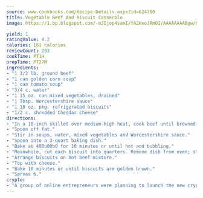 ```yaml
---
source: www.cookbooks.com/Recipe-Details.aspx?id=624760
title: Vegetable Beef And Biscuit Casserole
image: https://1.bp.blogspot.com/-mJIjop4samI/YA2HxoJRmOI/AAAAAAAABgw/9Q6cN5purxQQ0M3111-VxRXtHYk4x987wCLcBGAsYHQ/s320/19.png

yield: 1
ratingValue: 4.2
calories: 161 calories
reviewCount: 283
cookTime: PT1H
prepTime: PT27M
ingredients:
- "1 1/2 lb. ground beef"
- "1 can golden corn soup"
- "1 can tomato soup"
- "3/4 c. water"
- "1 15 oz. can mixed vegetables, drained"
- "1 Tbsp. Worcestershire sauce"
- "1 10 oz. pkg. refrigerated biscuits"
- "1/2 c. shredded Cheddar cheese"
directions:
- "In a 10-inch skillet over medium-high heat, cook beef until browned, stirring to separate meat."
- "Spoon off fat."
- "Stir in soups, water, mixed vegetables and Worcestershire sauce."
- "Spoon into a 3-quart baking dish."
- "Bake at 400u00b0 for 10 minutes or until hot and bubbling."
- "Meanwhile, cut each biscuit into quarters. Remove dish from oven; stir."
- "Arrange biscuits on hot beef mixture."
- "Top with cheese."
- "Bake 10 minutes or until biscuits are golden brown."
- "Serves 6."
crypto:
- "A group of online entrepreneurs were planning to launch the new cryptocurrency on Thursday."
---
```

